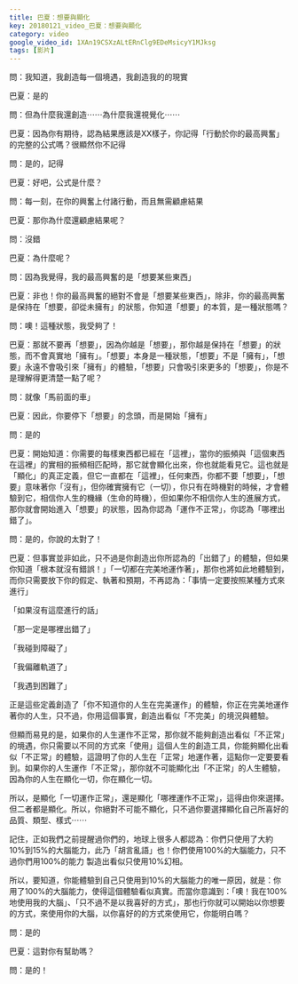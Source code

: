 ```yaml
---
title: 巴夏：想要與顯化
key: 20180121_video_巴夏：想要與顯化
category: video
google_video_id: 1XAn19CSXzALtERnClg9EDeMsicyY1MJksg
tags: [影片]
---
```


問：我知道，我創造每一個境遇，我創造我的的現實

巴夏：是的

問：但為什麼我還創造⋯⋯為什麼我還視覺化⋯⋯

巴夏：因為你有期待，認為結果應該是XX樣子，你記得「行動於你的最高興奮」的完整的公式嗎？很顯然你不記得

問：是的，記得

巴夏：好吧，公式是什麼？

問：每一刻，在你的興奮上付諸行動，而且無需顧慮結果

巴夏：那你為什麼還顧慮結果呢？

問：沒錯

巴夏：為什麼呢？

問：因為我覺得，我的最高興奮的是「想要某些東西」

巴夏：非也！你的最高興奮的絕對不會是「想要某些東西」，除非，你的最高興奮是保持在「想要，卻從未擁有」的狀態，你知道「想要」的本質，是一種狀態嗎？

問：噢！這種狀態，我受夠了！

巴夏：那就不要再「想要」，因為你越是「想要」，那你越是保持在「想要」的狀態，而不會真實地「擁有」。「想要」本身是一種狀態，「想要」不是「擁有」，「想要」永遠不會吸引來「擁有」的體驗，「想要」只會吸引來更多的「想要」，你是不是理解得更清楚一點了呢？

問：就像「馬前面的車」

巴夏：因此，你要停下「想要」的念頭，而是開始「擁有」

問：是的

巴夏：開始知道：你需要的每樣東西都已經在「這裡」，當你的振頻與「這個東西在這裡」的實相的振頻相匹配時，那它就會顯化出來，你也就能看見它。這也就是「顯化」的真正定義，但它一直都在「這裡」，任何東西，你都不要「想要」，「想要」意味著你「沒有」，但你確實擁有它（一切），你只有在時機對的時候，才會體驗到它，相信你人生的機緣（生命的時機），但如果你不相信你人生的進展方式，那你就會開始進入「想要」的狀態，因為你認為「運作不正常」，你認為「哪裡出錯了」。

問：是的，你說的太對了！

巴夏：但事實並非如此，只不過是你創造出你所認為的「出錯了」的體驗，但如果你知道「根本就沒有錯誤！」「一切都在完美地運作著」，那你也將如此地體驗到，而你只需要放下你的假定、執著和預期，不再認為：「事情一定要按照某種方式來進行」

「如果沒有這麼進行的話」

「那一定是哪裡出錯了」

「我碰到障礙了」

「我偏離軌道了」

「我遇到困難了」

正是這些定義創造了「你不知道你的人生在完美運作」的體驗，你正在完美地運作著你的人生，只不過，你用這個事實，創造出看似「不完美」的境況與體驗。

但顯而易見的是，如果你的人生運作不正常，那你就不能夠創造出看似「不正常」的境遇，你只需要以不同的方式來「使用」這個人生的創造工具，你能夠顯化出看似「不正常」的體驗，這證明了你的人生在「正常」地運作著，這點你一定要要看到。如果你的人生運作「不正常」，那你就不可能顯化出「不正常」的人生體驗，因為你的人生在顯化一切，你在顯化一切。

所以，是顯化「一切運作正常」，還是顯化「哪裡運作不正常」，這得由你來選擇。但二者都是顯化。所以，你絕對不可能不顯化，只不過你要選擇顯化自己所喜好的品質、類型、樣式⋯⋯

記住，正如我們之前提醒過你們的，地球上很多人都認為：你們只使用了大約10%到15%的大腦能力，此乃「胡言亂語」也！你們使用100%的大腦能力，只不過你們用100%的能力 製造出看似只使用10%幻相。

所以，要知道，你能體驗到自己只使用到10%的大腦能力的唯一原因，就是：你用了100%的大腦能力，使得這個體驗看似真實。而當你意識到：「噢！我在100%地使用我的大腦」、「只不過不是以我喜好的方式」，那也行你就可以開始以你想要的方式，來使用你的大腦，以你喜好的的方式來使用它，你能明白嗎？

問：是的

巴夏：這對你有幫助嗎？

問：是的！

